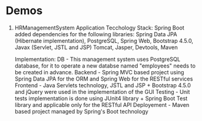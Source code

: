 # Demos

1) HRManagementSystem Application
    Tecchology Stack:
      Spring Boot added dependencies for the following libraries:
      Spring Data JPA (Hibernate implementation), 
      PostgreSQL, 
      Spring Web,
      Bootstrap 4.5.0,
      Javax (Servlet, JSTL and JSP)
      Tomcat,
      Jasper,
      Devtools,
      Maven
    
   Implementation: 
    DB - This management system uses PostgreSQL database, for it to operate a new databse named "employees" needs to be created in advance.
    Backend - Spring MVC based project using Spring Data JPA for the ORM and Spring Web for the RESTful services
    Frontend - Java Servlets technology, JSTL and JSP + Bootstrap 4.5.0 and jQuery were used in the implementation of the GUI
    Testing - Unit tests implementation is done using JUnit4 library + Spring Boot Test library and applicable only for the RESTful API
    Deployement - Maven based project managed by Spring's Boot technology 
  
  
